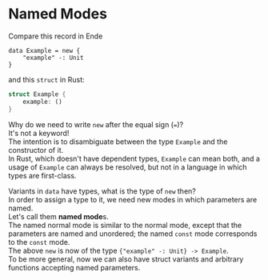 # Named Modes

Compare this record in Ende

```
data Example = new {
    "example" -: Unit
}
```

and this `struct` in Rust:

```rust
struct Example {
    example: ()
}
```

Why do we need to write `new` after the equal sign \(`=`\)?  
It's not a keyword!  
The intention is to disambiguate between the type `Example` and the constructor of it.  
In Rust, which doesn't have dependent types, `Example` can mean both, and a usage of `Example` can always be resolved, but not in a language in which types are first-class.

Variants in `data` have types, what is the type of `new` then?  
In order to assign a type to it, we need new modes in which parameters are named.  
Let's call them **named mode**s.  
The named normal mode is similar to the normal mode, except that the parameters are named and unordered; the named `const` mode corresponds to the `const` mode.  
The above `new` is now of the type `{"example" -: Unit} -> Example`.  
To be more general, now we can also have struct variants and arbitrary functions accepting named parameters.

